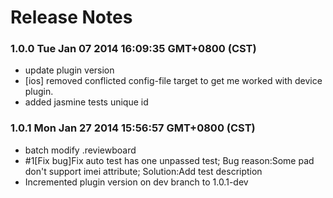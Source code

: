 <!--
#
# Copyright 2012-2013, Polyvi Inc. (http://polyvi.github.io/openxface)
# This program is distributed under the terms of the GNU General Public License.
# 
# This file is part of xFace.
# 
# xFace is free software: you can redistribute it and/or modify
# it under the terms of the GNU General Public License as published by
# the Free Software Foundation, either version 3 of the License, or
# (at your option) any later version.
# 
# xFace is distributed in the hope that it will be useful,
# but WITHOUT ANY WARRANTY; without even the implied warranty of
# MERCHANTABILITY or FITNESS FOR A PARTICULAR PURPOSE.  See the
# GNU General Public License for more details.
# 
# You should have received a copy of the GNU General Public License
# along with xFace.  If not, see <http://www.gnu.org/licenses/>.
#
-->

# Release Notes
### 1.0.0 Tue Jan 07 2014 16:09:35 GMT+0800 (CST)
 *  update plugin version
 *  [ios] removed conflicted config-file target to get me worked with device plugin.
 *  added jasmine tests unique id
### 1.0.1 Mon Jan 27 2014 15:56:57 GMT+0800 (CST)
 *  batch modify .reviewboard
 *  #1[Fix bug]Fix auto test has one unpassed test; Bug reason:Some pad don't support imei attribute; Solution:Add test description
 *  Incremented plugin version on dev branch to 1.0.1-dev